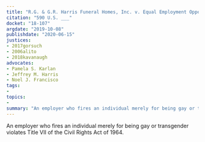 ```yaml
---
title: "R.G. & G.R. Harris Funeral Homes, Inc. v. Equal Employment Opportunity Commission"
citation: "590 U.S. ___"
docket: "18-107"
argdate: "2019-10-08"
publishdate: "2020-06-15"
justices:
- 2017gorsuch
- 2006alito
- 2018kavanaugh
advocates:
- Pamela S. Karlan
- Jeffrey M. Harris
- Noel J. Francisco
tags:
- 
topics:
- 
summary: "An employer who fires an individual merely for being gay or transgender violates Title VII of the Civil Rights Act of 1964."
---
```

An employer who fires an individual merely for being gay or transgender violates Title VII of the Civil Rights Act of 1964.
